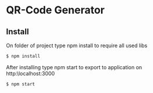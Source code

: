 # QR-Code Generator

## Install
On folder of project type npm install to require all used libs
```bash
$ npm install
```

After installing type npm start to export to application on http:\\localhost:3000
```bash
$ npm start
```

